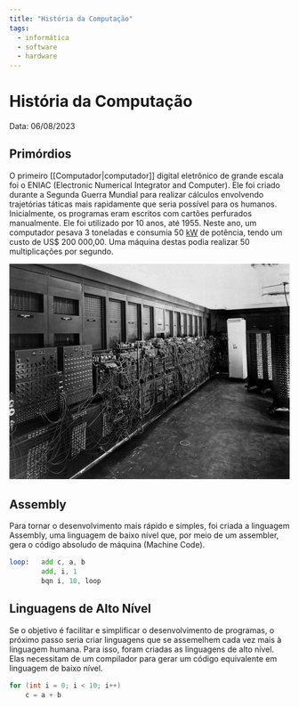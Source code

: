 ```yaml
---
title: "História da Computação"
tags:
  - informática
  - software
  - hardware
---
```


# História da Computação

Data: 06/08/2023

## Primórdios

O primeiro [[Computador|computador]] digital eletrônico de grande escala foi o ENIAC (Electronic Numerical Integrator and Computer). Ele foi criado durante a Segunda Guerra Mundial para realizar cálculos envolvendo trajetórias táticas mais rapidamente que seria possível para os humanos. Inicialmente, os programas eram escritos com cartões perfurados manualmente. Ele foi utilizado por 10 anos, até 1955. Neste ano, um computador pesava 3 toneladas e consumia 50 [kW](https://pt.wikipedia.org/wiki/Watt "Watt") de potência, tendo um custo de US$ 200 000,00. Uma máquina destas podia realizar 50 multiplicações por segundo.

![ENIAC|300](Imagens/eniac.jpg)

## Assembly

Para tornar o desenvolvimento mais rápido e simples, foi criada a linguagem Assembly, uma linguagem de baixo nível que, por meio de um assembler, gera o código absoludo de máquina (Machine Code).

```asm {title="Baixo nível (Assembly)"}
loop:   add c, a, b
		add, i, 1
		bqn i, 10, loop
```

## Linguagens de Alto Nível

Se o objetivo é facilitar e simplificar o desenvolvimento de programas, o próximo passo seria criar linguagens que se assemelhem cada vez mais à linguagem humana. Para isso, foram criadas as linguagens de alto nível. Elas necessitam de um compilador para gerar um código equivalente em linguagem de baixo nível.

```c {title="Alto nível (C)"}
for (int i = 0; i < 10; i++)
	c = a + b
```
